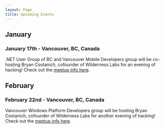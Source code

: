 ```yaml
---
layout: Page
title: Upcoming Events
---
```


## January

### January 17th - Vancouver, BC, Canada

.NET User Group of BC and Vancouver Mobile Developers group will be co-hosting Bryan Costanich, cofounder of Wilderness Labs for an evening of hacking! Check out the [meetup info here](https://www.meetup.com/NET-User-Group-of-BC/events/246524667/).

## February

### February 22nd - Vancouver, BC, Canada

Vancouver Windows Platform Developers group will be hosting Bryan Costanich, cofounder of Wilderness Labs for another evening of hacking! Check out the [meetup info here](https://www.meetup.com/Vancouver-Windows-Platform-Developers-Group/events/246462305/).
